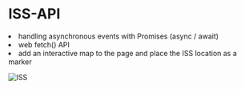 # ISS-API

<li> handling asynchronous events with Promises (async / await)
<li> web fetch() API
<li> add an interactive map to the page and place the ISS location as a marker 
  

![ISS](https://user-images.githubusercontent.com/49204467/66043167-b9c53700-e51e-11e9-80da-19c031af6faa.JPG)
